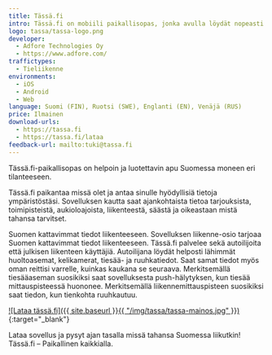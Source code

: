 ```yaml
---
title: Tässä.fi
intro: Tässä.fi on mobiili paikallisopas, jonka avulla löydät nopeasti kauppoja, palveluita, tapahtumia, nähtävyyksiä ja muita kiinnostavia kohteita läheltäsi.
logo: tassa/tassa-logo.png
developer:
  - Adfore Technologies Oy
  - https://www.adfore.com/
traffictypes:
  - Tieliikenne
environments:
  - iOS
  - Android
  - Web
language: Suomi (FIN), Ruotsi (SWE), Englanti (EN), Venäjä (RUS)
price: Ilmainen
download-urls:
  - https://tassa.fi
  - https://tassa.fi/lataa
feedback-url: mailto:tuki@tassa.fi
---
```


Tässä.fi-paikallisopas on helpoin ja luotettavin apu Suomessa moneen eri
tilanteeseen.

Tässä.fi paikantaa missä olet ja antaa sinulle hyödyllisiä tietoja
ympäristöstäsi. Sovelluksen kautta saat ajankohtaista tietoa tarjouksista,
toimipisteistä, aukioloajoista, liikenteestä, säästä ja oikeastaan mistä tahansa
tarvitset.

Suomen kattavimmat tiedot liikenteeseen. Sovelluksen liikenne-osio tarjoaa
Suomen kattavimmat tiedot liikenteeseen. Tässä.fi palvelee sekä autoilijoita
että julkisen liikenteen käyttäjiä. Autoilijana löydät helposti lähimmät
huoltoasemat, kelikamerat, tiesää- ja ruuhkatiedot. Saat samat tiedot myös oman
reittisi varrelle, kuinkas kaukana se seuraava. Merkitsemällä tiesääaseman
suosikiksi saat sovelluksesta push-hälytyksen, kun tiesää mittauspisteessä
huononee. Merkitsemällä liikennemittauspisteen suosikiksi saat tiedon, kun
tienkohta ruuhkautuu.

[![Lataa tässä.fi]({{ site.baseurl }}{{ "/img/tassa/tassa-mainos.jpg" }})](https://tassa.fi/lataa){:target="_blank"}

Lataa sovellus ja pysyt ajan tasalla missä tahansa Suomessa liikutkin! Tässä.fi
– Paikallinen kaikkialla.
